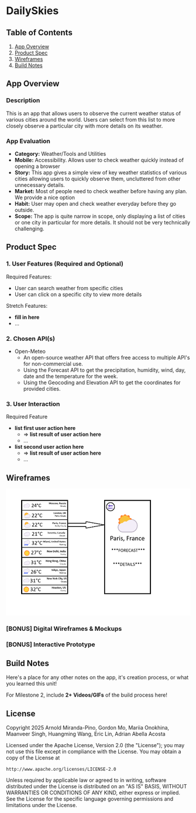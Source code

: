 # **DailySkies**

## Table of Contents

1. [App Overview](#App-Overview)
1. [Product Spec](#Product-Spec)
1. [Wireframes](#Wireframes)
1. [Build Notes](#Build-Notes)

## App Overview

### Description

This is an app that allows users to observe the current weather status of various cities around the world. Users can select from this
list to more closely observe a particular city with more details on its weather. 

### App Evaluation

<!-- Evaluation of your app across the following attributes -->

- **Category:** Weather/Tools and Utilities
- **Mobile:** Accessibility. Allows user to check weather quickly instead of opening a browser
- **Story:** This app gives a simple view of key weather statistics of various cities allowing users to quickly observe them, uncluttered from other unnecessary details.
- **Market:** Most of people need to check weather before having any plan. We provide a nice option
- **Habit:** User may open and check weather everyday before they go outside.
- **Scope:** The app is quite narrow in scope, only displaying a list of cities or one city in particular for more details. It should not be very technically challenging.

## Product Spec

### 1. User Features (Required and Optional)

Required Features:

- User can search weather from specific cities
- User can click on a specific city to view more details

Stretch Features:

- **fill in here**
- ...

### 2. Chosen API(s)

- Open-Meteo 
  - An open-source weather API that offers free access to multiple API's for non-commercial use. 
  - Using the Forecast API to get the precipitation, humidity, wind, day, date and the temperature for the week.
  - Using the Geocoding and Elevation API to get the coordinates for provided cities. 

### 3. User Interaction

Required Feature

- **list first user action here**
    - => **list result of user action here**
    - ...
- **list second user action here**
    - => **list result of user action here**
    - ...

## Wireframes

<!-- Add picture of your hand sketched wireframes in this section -->
<img src="/assets/LowFiWireframe.png" width=600 alt="LoFiWireframe of App">

### [BONUS] Digital Wireframes & Mockups

### [BONUS] Interactive Prototype

## Build Notes

Here's a place for any other notes on the app, it's creation
process, or what you learned this unit!

For Milestone 2, include **2+ Videos/GIFs** of the build process here!

## License

Copyright 2025 Arnold Miranda-Pino, Gordon Mo, Mariia Onokhina, Maanveer Singh, Huangming Wang, Eric Lin, Adrian Abella Acosta

Licensed under the Apache License, Version 2.0 (the "License");
you may not use this file except in compliance with the License.
You may obtain a copy of the License at

    http://www.apache.org/licenses/LICENSE-2.0

Unless required by applicable law or agreed to in writing, software
distributed under the License is distributed on an "AS IS" BASIS,
WITHOUT WARRANTIES OR CONDITIONS OF ANY KIND, either express or implied.
See the License for the specific language governing permissions and
limitations under the License.
